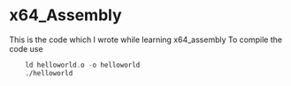 # x64_Assembly
This is the code which I wrote while learning x64_assembly
To compile the code use
``` nasm -f elf64 helloworld.asm -o helloworld.o
    ld helloworld.o -o helloworld
    ./helloworld
```
